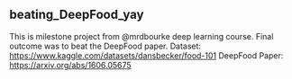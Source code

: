## beating_DeepFood_yay

This is milestone project from @mrdbourke deep learning course.
Final outcome was to beat the DeepFood paper.
Dataset: https://www.kaggle.com/datasets/dansbecker/food-101
DeepFood Paper: https://arxiv.org/abs/1606.05675
